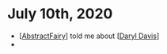 # July 10th, 2020
- [[AbstractFairy]] told me about [[Daryl Davis]]
- 

[//begin]: # "Autogenerated link references for markdown compatibility"
[AbstractFairy]: ../abstractfairy.md "AbstractFairy"
[Daryl Davis]: ../daryl-davis.md "Daryl Davis"
[//end]: # "Autogenerated link references"